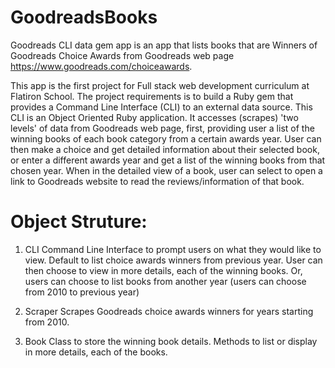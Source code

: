 # GoodreadsBooks

Goodreads CLI data gem app is an app that lists books that are Winners of Goodreads Choice Awards from Goodreads web page https://www.goodreads.com/choiceawards.

This app is the first project for Full stack web development curriculum at Flatiron School. The project requirements is to build a Ruby gem that provides a Command Line Interface (CLI) to an external data source. This CLI is an Object Oriented Ruby application. It accesses (scrapes) 'two levels' of data from Goodreads web page, first, providing user a list of the winning books of each book category from a certain awards year. User can then make a choice and get detailed information about their selected book, or enter a different awards year and get a list of the winning books from that chosen year. When in the detailed view of a book, user can select to open a link to Goodreads website to read the reviews/information of that book.

# Object Struture:

1) CLI
  Command Line Interface to prompt users on what they would like to view. Default to list choice awards winners from previous year. User can then choose to view in more details, each of the winning books. Or, users can choose to list books from another year (users can choose from 2010 to previous year)

2) Scraper
  Scrapes Goodreads choice awards winners for years starting from 2010.

3) Book
  Class to store the winning book details. Methods to list or display in more details, each of the books.

